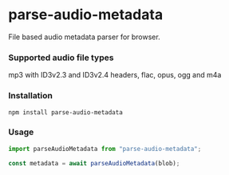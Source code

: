 # parse-audio-metadata

File based audio metadata parser for browser.

### Supported audio file types
mp3 with ID3v2.3 and ID3v2.4 headers, flac, opus, ogg and m4a

### Installation

```
npm install parse-audio-metadata
```

### Usage
```javascript
import parseAudioMetadata from "parse-audio-metadata";

const metadata = await parseAudioMetadata(blob);
```
